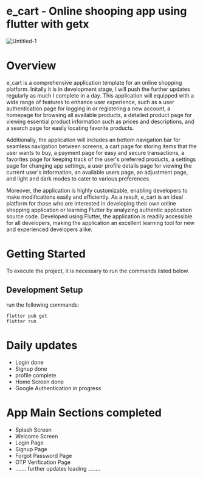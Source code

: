 # e_cart - Online shooping app using flutter with getx

![Untitled-1](https://github.com/Himadrimanna/E-commerce-app/assets/91056721/0bcde484-f67a-4972-83e0-665b8dcdbcfe)

# Overview 
e_cart is a comprehensive application template for an online shopping platform. Initally it is in development stage, I will push the further updates regularly as much I complete in a day. This application will  equipped with a wide range of features to enhance user experience, such as a user authentication page for logging in or registering a new account, a homepage for browsing all available products, a detailed product page for viewing essential product information such as prices and descriptions, and a search page for easily locating favorite products.

Additionally, the application will includes an bottom navigation bar for seamless navigation between screens, a cart page for storing items that the user wants to buy, a payment page for easy and secure transactions, a favorites page for keeping track of the user's preferred products, a settings page for changing app settings, a user profile details page for viewing the current user's information, an available users page, an adjustment page, and light and dark modes to cater to various preferences.

Moreover, the application is highly customizable, enabling developers to make modifications easily and efficiently. As a result, e_cart is an ideal platform for those who are interested in developing their own online shopping application or learning Flutter by analyzing authentic application source code. Developed using Flutter, the application is readily accessible for all developers, making the application an excellent learning tool for new and experienced developers alike.

# Getting Started
To execute the project, it is necessary to run the commands listed below.

## Development Setup
run the following commands:
```
flutter pub get
flutter run
```
# Daily updates                                                                                                                                                     
- Login done                                                                                                                                                       
- Signup done  
- profile complete
- Home Screen done
- Google Authentication in progress                                                                                                                                                                                                                     

# App Main Sections completed
- Splash Screen
- Welcome Screen
- Login Page 
- Signup Page
- Forgot Password Page
- OTP Verification Page
- ....... further updates loading ........

